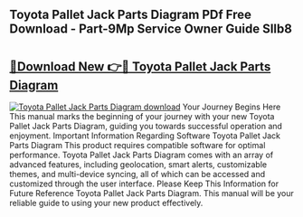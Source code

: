 ## Toyota Pallet Jack Parts Diagram PDf Free Download - Part-9Mp Service Owner Guide SIlb8

# <h2><a href="http://dfp3grz.blite.top/?on=Toyota+Pallet+Jack+Parts+Diagram">🔗Download New 👉🔴 Toyota Pallet Jack Parts Diagram</a></h2>

[![Toyota Pallet Jack Parts Diagram download](https://i.imgur.com/lujVjoI.png)](http://dfp3grz.blite.top/?on=Toyota+Pallet+Jack+Parts+Diagram)
Your Journey Begins Here This manual marks the beginning of your journey with your new Toyota Pallet Jack Parts Diagram, guiding you towards successful operation and enjoyment. Important Information Regarding Software Toyota Pallet Jack Parts Diagram This product requires compatible software for optimal performance. Toyota Pallet Jack Parts Diagram comes with an array of advanced features, including geolocation, smart alerts, customizable themes, and multi-device syncing, all of which can be accessed and customized through the user interface. Please Keep This Information for Future Reference Toyota Pallet Jack Parts Diagram. This manual will be your reliable guide to using your new product effectively.
